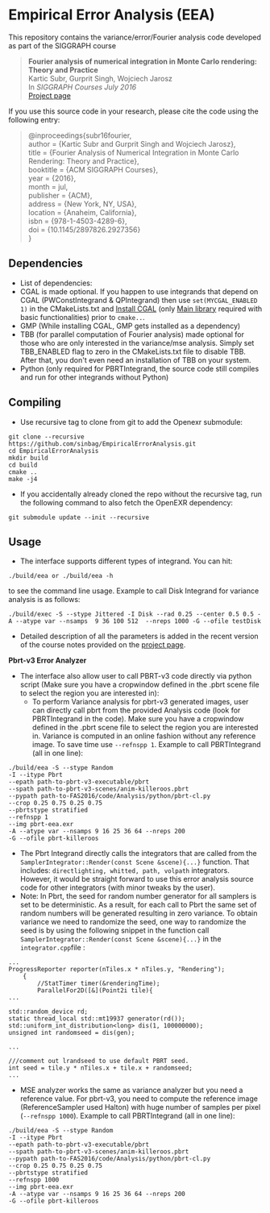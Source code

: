 # Empirical Error Analysis (EEA)

This repository contains the variance/error/Fourier analysis code developed as part of the SIGGRAPH course

> **Fourier analysis of numerical integration in Monte Carlo rendering: Theory and Practice**<br/>
> Kartic Subr, Gurprit Singh, Wojciech Jarosz<br/>
> In *SIGGRAPH Courses July 2016*<br/>
> [Project page](https://www.cs.dartmouth.edu/~wjarosz/publications/subr16fourier.html)

If you use this source code in your research, please cite the code using the following entry:

> @inproceedings{subr16fourier,<br/>
>    author = {Kartic Subr and Gurprit Singh and Wojciech Jarosz},<br/>
>    title = {Fourier Analysis of Numerical Integration in Monte Carlo Rendering: Theory and Practice},<br/>
>    booktitle = {ACM SIGGRAPH Courses},<br/>
>    year = {2016},<br/>
>    month = jul,<br/>
>    publisher = {ACM},<br/>
>    address = {New York, NY, USA},<br/>
>    location = {Anaheim, California},<br/>
>    isbn = {978-1-4503-4289-6},<br/>
>    doi = {10.1145/2897826.2927356}<br/>
>}

## Dependencies
* List of dependencies:
 * CGAL is made optional. If you happen to use integrands that depend on CGAL (PWConstIntegrand & QPIntegrand) then use `set(MYCGAL_ENABLED 1)` in the CMakeLists.txt and [Install CGAL](http://www.cgal.org/download.html) (only [Main library](http://doc.cgal.org/latest/Manual/installation.html#seclibraries) required with basic functionalities) prior to `cmake..`. 
 * GMP (While installing CGAL, GMP gets installed as a dependency)
 * TBB (for parallel computation of Fourier analysis) made optional for those who are only interested in the variance/mse analysis. Simply set TBB_ENABLED flag to zero in the CMakeLists.txt file to disable TBB. After that, you don't even need an installation of TBB on your system. 
 * Python (only required for PBRTIntegrand, the source code still compiles and run for other integrands without Python)
 
## Compiling
* Use recursive tag to clone from git to add the Openexr submodule:
```
git clone --recursive https://github.com/sinbag/EmpiricalErrorAnalysis.git
cd EmpiricalErrorAnalysis
mkdir build
cd build
cmake ..
make -j4
```
* If you accidentally already cloned the repo without the recursive tag, run the following command to also fetch the OpenEXR dependency:
```
git submodule update --init --recursive
```

## Usage
* The interface supports different types of integrand. You can hit:
```
./build/eea or ./build/eea -h
```
to see the command line usage. Example to call Disk Integrand for variance analysis is as follows:
```
./build/exec -S --stype Jittered -I Disk --rad 0.25 --center 0.5 0.5 -A --atype var --nsamps  9 36 100 512  --nreps 1000 -G --ofile testDisk
```
* Detailed description of all the parameters is added in the recent version of the course notes provided on the [project page](https://www.cs.dartmouth.edu/~wjarosz/publications/subr16fourier.html). 

**Pbrt-v3 Error Analyzer**

* The interface also allow user to call PBRT-v3 code directly via python script (Make sure you have a cropwindow defined in the .pbrt scene file to select the region you are interested in):
  * To perform Variance analysis for pbrt-v3 generated images, user can directly call pbrt from the provided Analysis code (look for PBRTIntegrand in the code). Make sure you have a cropwindow defined in the .pbrt scene file to select the region you are interested in. Variance is computed in an online fashion without any reference image. To save time use `--refnspp 1`.
 Example to call PBRTIntegrand (all in one line):
```
./build/eea -S --stype Random 
-I --itype Pbrt 
--epath path-to-pbrt-v3-executable/pbrt 
--spath path-to-pbrt-v3-scenes/anim-killeroos.pbrt 
--pypath path-to-FAS2016/code/Analysis/python/pbrt-cl.py 
--crop 0.25 0.75 0.25 0.75 
--pbrtstype stratified
--refnspp 1
--img pbrt-eea.exr 
-A --atype var --nsamps 9 16 25 36 64 --nreps 200 
-G --ofile pbrt-killeroos
```
 * The Pbrt Integrand directly calls the integrators that are called from the `SamplerIntegrator::Render(const Scene &scene){...}` function. That includes: `directlighting, whitted, path, volpath` integrators. However, it would be straight forward to use this error analysis source code for other integrators (with minor tweaks by the user).
  * Note: In Pbrt, the seed for random number generator for all samplers is set to be deterministic. As a result, for each call to Pbrt the same set of random numbers will be generated resulting in zero variance. To obtain variance we need to randomize the seed, one way to randomize the seed is by using the following snippet in the function call `SamplerIntegrator::Render(const Scene &scene){...}` in the `integrator.cpp`file :
 
```
...
ProgressReporter reporter(nTiles.x * nTiles.y, "Rendering");
    {
        //StatTimer timer(&renderingTime);
        ParallelFor2D([&](Point2i tile){
...

std::random_device rd;
static thread_local std::mt19937 generator(rd());
std::uniform_int_distribution<long> dis(1, 100000000);
unsigned int randomseed = dis(gen);

...

///comment out lrandseed to use default PBRT seed.
int seed = tile.y * nTiles.x + tile.x + randomseed;
...
 ```
 
* MSE analyzer works the same as variance analyzer but you need a reference value. For pbrt-v3, you need to compute the reference image (ReferenceSampler used Halton) with huge number of samples per pixel (`--refnspp 1000`). 
Example to call PBRTIntegrand (all in one line):
```
./build/eea -S --stype Random 
-I --itype Pbrt 
--epath path-to-pbrt-v3-executable/pbrt 
--spath path-to-pbrt-v3-scenes/anim-killeroos.pbrt 
--pypath path-to-FAS2016/code/Analysis/python/pbrt-cl.py 
--crop 0.25 0.75 0.25 0.75 
--pbrtstype stratified
--refnspp 1000
--img pbrt-eea.exr 
-A --atype var --nsamps 9 16 25 36 64 --nreps 200 
-G --ofile pbrt-killeroos
```
